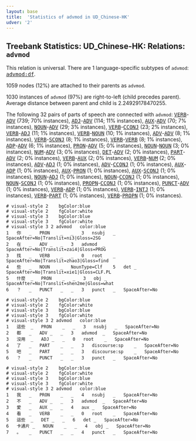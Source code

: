 ```yaml
---
layout: base
title:  'Statistics of advmod in UD_Chinese-HK'
udver: '2'
---
```


## Treebank Statistics: UD_Chinese-HK: Relations: `advmod`

This relation is universal.
There are 1 language-specific subtypes of `advmod`: <tt><a href="zh_hk-dep-advmod-df.html">advmod:df</a></tt>.

1059 nodes (12%) are attached to their parents as `advmod`.

1030 instances of `advmod` (97%) are right-to-left (child precedes parent).
Average distance between parent and child is 2.24929178470255.

The following 32 pairs of parts of speech are connected with `advmod`: <tt><a href="zh_hk-pos-VERB.html">VERB</a></tt>-<tt><a href="zh_hk-pos-ADV.html">ADV</a></tt> (739; 70% instances), <tt><a href="zh_hk-pos-ADJ.html">ADJ</a></tt>-<tt><a href="zh_hk-pos-ADV.html">ADV</a></tt> (114; 11% instances), <tt><a href="zh_hk-pos-AUX.html">AUX</a></tt>-<tt><a href="zh_hk-pos-ADV.html">ADV</a></tt> (70; 7% instances), <tt><a href="zh_hk-pos-NOUN.html">NOUN</a></tt>-<tt><a href="zh_hk-pos-ADV.html">ADV</a></tt> (29; 3% instances), <tt><a href="zh_hk-pos-VERB.html">VERB</a></tt>-<tt><a href="zh_hk-pos-CCONJ.html">CCONJ</a></tt> (23; 2% instances), <tt><a href="zh_hk-pos-VERB.html">VERB</a></tt>-<tt><a href="zh_hk-pos-ADJ.html">ADJ</a></tt> (11; 1% instances), <tt><a href="zh_hk-pos-VERB.html">VERB</a></tt>-<tt><a href="zh_hk-pos-NOUN.html">NOUN</a></tt> (10; 1% instances), <tt><a href="zh_hk-pos-ADV.html">ADV</a></tt>-<tt><a href="zh_hk-pos-ADV.html">ADV</a></tt> (8; 1% instances), <tt><a href="zh_hk-pos-VERB.html">VERB</a></tt>-<tt><a href="zh_hk-pos-SCONJ.html">SCONJ</a></tt> (8; 1% instances), <tt><a href="zh_hk-pos-VERB.html">VERB</a></tt>-<tt><a href="zh_hk-pos-VERB.html">VERB</a></tt> (8; 1% instances), <tt><a href="zh_hk-pos-ADP.html">ADP</a></tt>-<tt><a href="zh_hk-pos-ADV.html">ADV</a></tt> (6; 1% instances), <tt><a href="zh_hk-pos-PRON.html">PRON</a></tt>-<tt><a href="zh_hk-pos-ADV.html">ADV</a></tt> (5; 0% instances), <tt><a href="zh_hk-pos-NOUN.html">NOUN</a></tt>-<tt><a href="zh_hk-pos-NOUN.html">NOUN</a></tt> (3; 0% instances), <tt><a href="zh_hk-pos-NUM.html">NUM</a></tt>-<tt><a href="zh_hk-pos-ADV.html">ADV</a></tt> (3; 0% instances), <tt><a href="zh_hk-pos-DET.html">DET</a></tt>-<tt><a href="zh_hk-pos-ADV.html">ADV</a></tt> (2; 0% instances), <tt><a href="zh_hk-pos-PART.html">PART</a></tt>-<tt><a href="zh_hk-pos-ADV.html">ADV</a></tt> (2; 0% instances), <tt><a href="zh_hk-pos-VERB.html">VERB</a></tt>-<tt><a href="zh_hk-pos-AUX.html">AUX</a></tt> (2; 0% instances), <tt><a href="zh_hk-pos-VERB.html">VERB</a></tt>-<tt><a href="zh_hk-pos-NUM.html">NUM</a></tt> (2; 0% instances), <tt><a href="zh_hk-pos-ADV.html">ADV</a></tt>-<tt><a href="zh_hk-pos-ADJ.html">ADJ</a></tt> (1; 0% instances), <tt><a href="zh_hk-pos-ADV.html">ADV</a></tt>-<tt><a href="zh_hk-pos-CCONJ.html">CCONJ</a></tt> (1; 0% instances), <tt><a href="zh_hk-pos-AUX.html">AUX</a></tt>-<tt><a href="zh_hk-pos-ADP.html">ADP</a></tt> (1; 0% instances), <tt><a href="zh_hk-pos-AUX.html">AUX</a></tt>-<tt><a href="zh_hk-pos-PRON.html">PRON</a></tt> (1; 0% instances), <tt><a href="zh_hk-pos-AUX.html">AUX</a></tt>-<tt><a href="zh_hk-pos-SCONJ.html">SCONJ</a></tt> (1; 0% instances), <tt><a href="zh_hk-pos-NOUN.html">NOUN</a></tt>-<tt><a href="zh_hk-pos-ADJ.html">ADJ</a></tt> (1; 0% instances), <tt><a href="zh_hk-pos-NOUN.html">NOUN</a></tt>-<tt><a href="zh_hk-pos-CCONJ.html">CCONJ</a></tt> (1; 0% instances), <tt><a href="zh_hk-pos-NOUN.html">NOUN</a></tt>-<tt><a href="zh_hk-pos-SCONJ.html">SCONJ</a></tt> (1; 0% instances), <tt><a href="zh_hk-pos-PROPN.html">PROPN</a></tt>-<tt><a href="zh_hk-pos-CCONJ.html">CCONJ</a></tt> (1; 0% instances), <tt><a href="zh_hk-pos-PUNCT.html">PUNCT</a></tt>-<tt><a href="zh_hk-pos-ADV.html">ADV</a></tt> (1; 0% instances), <tt><a href="zh_hk-pos-VERB.html">VERB</a></tt>-<tt><a href="zh_hk-pos-ADP.html">ADP</a></tt> (1; 0% instances), <tt><a href="zh_hk-pos-VERB.html">VERB</a></tt>-<tt><a href="zh_hk-pos-INTJ.html">INTJ</a></tt> (1; 0% instances), <tt><a href="zh_hk-pos-VERB.html">VERB</a></tt>-<tt><a href="zh_hk-pos-PART.html">PART</a></tt> (1; 0% instances), <tt><a href="zh_hk-pos-VERB.html">VERB</a></tt>-<tt><a href="zh_hk-pos-PROPN.html">PROPN</a></tt> (1; 0% instances).


~~~ conllu
# visual-style 2	bgColor:blue
# visual-style 2	fgColor:white
# visual-style 3	bgColor:blue
# visual-style 3	fgColor:white
# visual-style 3 2 advmod	color:blue
1	你	_	PRON	_	_	3	nsubj	_	SpaceAfter=No|Translit=ni3|Gloss=2SG
2	在	_	ADV	_	_	3	advmod	_	SpaceAfter=No|Translit=zai4|Gloss=PROG
3	找	_	VERB	_	_	0	root	_	SpaceAfter=No|Translit=zhao3|Gloss=find
4	些	_	NOUN	_	NounType=Clf	5	det	_	SpaceAfter=No|Translit=xie1|Gloss=CLF.PL
5	什麼	_	PRON	_	_	3	obj	_	SpaceAfter=No|Translit=shen2me|Gloss=what
6	？	_	PUNCT	_	_	3	punct	_	SpaceAfter=No

~~~


~~~ conllu
# visual-style 2	bgColor:blue
# visual-style 2	fgColor:white
# visual-style 3	bgColor:blue
# visual-style 3	fgColor:white
# visual-style 3 2 advmod	color:blue
1	這些	_	PRON	_	_	3	nsubj	_	SpaceAfter=No
2	都	_	ADV	_	_	3	advmod	_	SpaceAfter=No
3	沒用	_	ADJ	_	_	0	root	_	SpaceAfter=No
4	了	_	PART	_	_	3	discourse:sp	_	SpaceAfter=No
5	吧	_	PART	_	_	3	discourse:sp	_	SpaceAfter=No
6	？	_	PUNCT	_	_	3	punct	_	SpaceAfter=No

~~~


~~~ conllu
# visual-style 2	bgColor:blue
# visual-style 2	fgColor:white
# visual-style 3	bgColor:blue
# visual-style 3	fgColor:white
# visual-style 3 2 advmod	color:blue
1	我	_	PRON	_	_	4	nsubj	_	SpaceAfter=No
2	不	_	ADV	_	_	3	advmod	_	SpaceAfter=No
3	愛	_	AUX	_	_	4	aux	_	SpaceAfter=No
4	看	_	VERB	_	_	0	root	_	SpaceAfter=No
5	這些	_	DET	_	_	6	det	_	SpaceAfter=No
6	卡通片	_	NOUN	_	_	4	obj	_	SpaceAfter=No
7	。	_	PUNCT	_	_	4	punct	_	SpaceAfter=No

~~~


